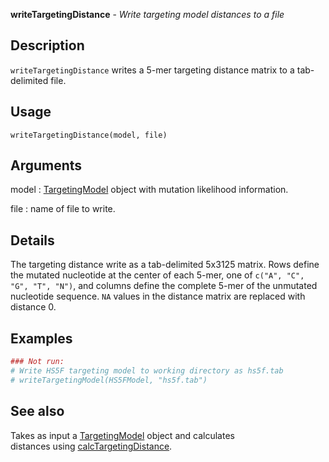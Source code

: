 





**writeTargetingDistance** - *Write targeting model distances to a file*

Description
--------------------

`writeTargetingDistance` writes a 5-mer targeting distance matrix 
to a tab-delimited file.


Usage
--------------------
```
writeTargetingDistance(model, file)
```

Arguments
-------------------

model
:   [TargetingModel](TargetingModel-class.md) object with 
mutation likelihood information.

file
:   name of file to write.



Details
-------------------

The targeting distance write as a tab-delimited 5x3125 matrix. Rows define the mutated 
nucleotide at the center of each 5-mer, one of `c("A", "C", "G", "T", "N")`, 
and columns define the complete 5-mer of the unmutated nucleotide sequence. 
`NA` values in the distance matrix are replaced with distance 0.



Examples
-------------------

```R
### Not run:
# Write HS5F targeting model to working directory as hs5f.tab
# writeTargetingModel(HS5FModel, "hs5f.tab")
```



See also
-------------------

Takes as input a [TargetingModel](TargetingModel-class.md) object and calculates  
distances using [calcTargetingDistance](calcTargetingDistance.md).



